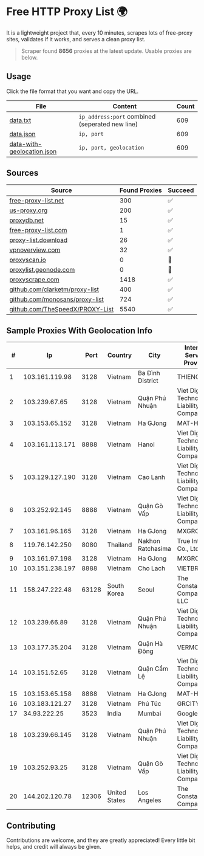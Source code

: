 
# Free HTTP Proxy List 🌍

It is a lightweight project that, every 10 minutes, scrapes lots of free-proxy sites, validates if it works, and serves a clean proxy list.


> Scraper found **8656** proxies at the latest update. Usable proxies are below.

## Usage

Click the file format that you want and copy the URL.


|File|Content|Count|
|----|-------|-----|
|[data.txt](https://raw.githubusercontent.com/themiralay/Proxy-List-World/master/data.txt)|`ip_address:port` combined (seperated new line)|609|
|[data.json](https://raw.githubusercontent.com/themiralay/Proxy-List-World/master/data.json)|`ip, port`|609|
|[data-with-geolocation.json](https://raw.githubusercontent.com/themiralay/Proxy-List-World/master/data-with-geolocation.json)|`ip, port, geolocation`|609|

## Sources

|Source|Found Proxies|Succeed|
|------|-------------|-------|
|[free-proxy-list.net](https://free-proxy-list.net)|300|✅|
|[us-proxy.org](https://www.us-proxy.org)|200|✅|
|[proxydb.net](http://proxydb.net)|15|✅|
|[free-proxy-list.com](https://free-proxy-list.com/?page=&port=&type%5B%5D=http&type%5B%5D=https&up_time=0&search=Search)|1|✅|
|[proxy-list.download](https://www.proxy-list.download/HTTP)|26|✅|
|[vpnoverview.com](https://vpnoverview.com/privacy/anonymous-browsing/free-proxy-servers)|32|✅|
|[proxyscan.io](https://www.proxyscan.io)|0|🚫|
|[proxylist.geonode.com](https://proxylist.geonode.com/api/proxy-list?limit=300&page=1&sort_by=lastChecked&sort_type=desc&protocols=http,https)|0|🚫|
|[proxyscrape.com](https://api.proxyscrape.com/v2/?request=displayproxies&protocol=http&timeout=10000&country=all&ssl=all&anonymity=all)|1418|✅|
|[github.com/clarketm/proxy-list](https://raw.githubusercontent.com/clarketm/proxy-list/master/proxy-list-raw.txt)|400|✅|
|[github.com/monosans/proxy-list](https://raw.githubusercontent.com/monosans/proxy-list/main/proxies/http.txt)|724|✅|
|[github.com/TheSpeedX/PROXY-List](https://raw.githubusercontent.com/TheSpeedX/PROXY-List/master/http.txt)|5540|✅|


## Sample Proxies With Geolocation Info

|#|Ip|Port|Country|City|Internet Service Provider|
|-|--|----|-------|----|-------------------------|
|1|103.161.119.98|3128|Vietnam|Ba Đình District|THIENCO|
|2|103.239.67.65|3128|Vietnam|Quận Phú Nhuận|Viet Digital Technology Liability Company|
|3|103.153.65.152|3128|Vietnam|Ha GJong|MAT-HN|
|4|103.161.113.171|8888|Vietnam|Hanoi|Viet Digital Technology Liability Company|
|5|103.129.127.190|3128|Vietnam|Cao Lanh|Viet Digital Technology Liability Company|
|6|103.252.92.145|8888|Vietnam|Quận Gò Vấp|Viet Digital Technology Liability Company|
|7|103.161.96.165|3128|Vietnam|Ha GJong|MXGROUP|
|8|119.76.142.250|8080|Thailand|Nakhon Ratchasima|True Internet Co., Ltd.|
|9|103.161.97.198|3128|Vietnam|Ha GJong|MXGROUP|
|10|103.151.238.197|8888|Vietnam|Cho Lach|VIETBRANDS|
|11|158.247.222.48|63128|South Korea|Seoul|The Constant Company, LLC|
|12|103.239.66.89|3128|Vietnam|Quận Phú Nhuận|Viet Digital Technology Liability Company|
|13|103.177.35.204|3128|Vietnam|Quận Hà Đông|VERMOS|
|14|103.151.52.65|3128|Vietnam|Quận Cẩm Lệ|Viet Digital Technology Liability Company|
|15|103.153.65.158|8888|Vietnam|Ha GJong|MAT-HN|
|16|103.183.121.27|3128|Vietnam|Phú Túc|GRCITY|
|17|34.93.222.25|3523|India|Mumbai|Google LLC|
|18|103.239.66.145|3128|Vietnam|Quận Phú Nhuận|Viet Digital Technology Liability Company|
|19|103.252.93.25|3128|Vietnam|Quận Gò Vấp|Viet Digital Technology Liability Company|
|20|144.202.120.78|12306|United States|Los Angeles|The Constant Company|



## Contributing

Contributions are welcome, and they are greatly appreciated! Every
little bit helps, and credit will always be given.

